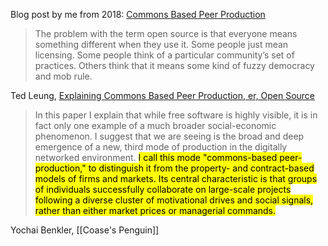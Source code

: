 ---
---


Blog post by me from 2018: [Commons Based Peer Production](https://2023.bmannconsulting.com/blog/2018/10/11/commons-based-peer-production/)

> The problem with the term open source is that everyone means something different when they use it. Some people just mean licensing. Some people think of a particular community’s set of practices. Others think that it means some kind of fuzzy democracy and mob rule.

Ted Leung, [Explaining Commons Based Peer Production, er, Open Source](https://www.sauria.com/py-bin/pyblosxom/pyblosxom.cgi/computers/open_source/1233.html)

> In this paper I explain that while free software is highly visible, it is in fact only one example of a much broader social-economic phenomenon. I suggest that we are seeing is the broad and deep emergence of a new, third mode of production in the digitally networked environment. <mark>I call this mode "commons-based peer-production," to distinguish it from the property- and contract-based models of firms and markets. Its central characteristic is that groups of individuals successfully collaborate on large-scale projects following a diverse cluster of motivational drives and social signals, rather than either market prices or managerial commands.</mark>

Yochai Benkler, [[Coase's Penguin]]